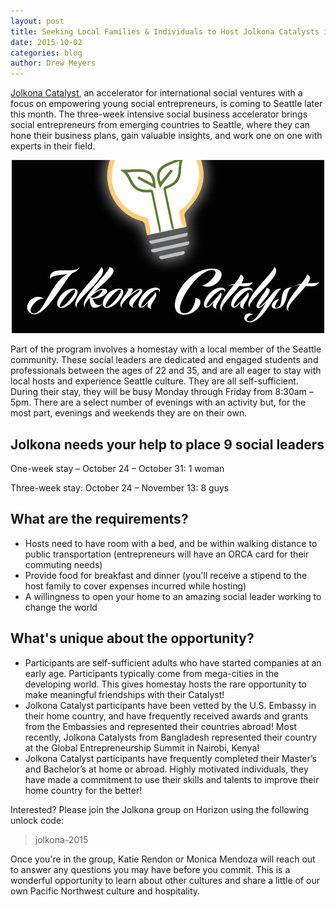 ```yaml
---
layout: post
title: Seeking Local Families & Individuals to Host Jolkona Catalysts in Seattle! 
date: 2015-10-02
categories: blog
author: Drew Meyers
---
```

[Jolkona Catalyst](http://www.jolkona.org/jolkonacatalyst/), an accelerator for international social ventures with a focus on empowering young social entrepreneurs, is coming to Seattle later this month. The three-week intensive social business accelerator brings social entrepreneurs from emerging countries to Seattle, where they can hone their business plans, gain valuable insights, and work one on one with experts in their field.

<p align="center"><img src="/assets/blog-Jolkona-Catalyst-500x277.jpeg"></p>

Part of the program involves a homestay with a local member of the Seattle community. These social leaders are dedicated and engaged students and professionals between the ages of 22 and 35, and are all eager to stay with local hosts and experience Seattle culture. They are all self-sufficient. During their stay, they will be busy Monday through Friday from 8:30am – 5pm. There are a select number of evenings with an activity but, for the most part, evenings and weekends they are on their own.

## Jolkona needs your help to place 9 social leaders

One-week stay – October 24 – October 31: 1 woman

Three-week stay: October 24 – November 13: 8 guys

## What are the requirements?

- Hosts need to have room with a bed, and be within walking distance to public transportation (entrepreneurs will have an ORCA card for their commuting needs)
- Provide food for breakfast and dinner (you'll receive a stipend to the host family to cover expenses incurred while hosting)
- A willingness to open your home to an amazing social leader working to change the world

## What's unique about the opportunity?

- Participants are self-sufficient adults who have started companies at an early age. Participants typically come from mega-cities in the developing world. This gives homestay hosts the rare opportunity to make meaningful friendships with their Catalyst!
- Jolkona Catalyst participants have been vetted by the U.S. Embassy in their home country, and have frequently received awards and grants from the Embassies and represented their countries abroad! Most recently, Jolkona Catalysts from Bangladesh represented their country at the Global Entrepreneurship Summit in Nairobi, Kenya! 
- Jolkona Catalyst participants have frequently completed their Master’s and Bachelor’s at home or abroad. Highly motivated individuals, they have made a commitment to use their skills and talents to improve their home country for the better! 

Interested? Please join the Jolkona group on Horizon using the following unlock code:

> jolkona-2015

Once you're in the group, Katie Rendon or Monica Mendoza will reach out to answer any questions you may have before you commit. This is a wonderful opportunity to learn about other cultures and share a little of our own Pacific Northwest culture and hospitality.